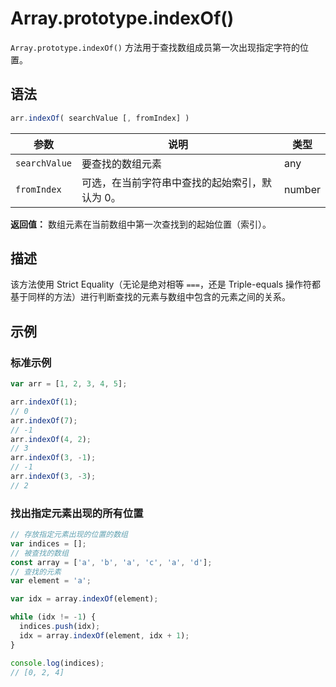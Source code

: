 # Array.prototype.indexOf()

`Array.prototype.indexOf()` 方法用于查找数组成员第一次出现指定字符的位置。

## 语法

```javascript
arr.indexOf( searchValue [, fromIndex] )
```

| 参数          | 说明                                             | 类型   |
| ------------- | ------------------------------------------------ | ------ |
| `searchValue` | 要查找的数组元素                                 | any    |
| `fromIndex`   | 可选，在当前字符串中查找的起始索引，默认为 0。 | number |

**返回值：** 数组元素在当前数组中第一次查找到的起始位置（索引）。

## 描述

该方法使用 Strict Equality（无论是绝对相等 `===`，还是 Triple-equals 操作符都基于同样的方法）进行判断查找的元素与数组中包含的元素之间的关系。

## 示例

### 标准示例

```js
var arr = [1, 2, 3, 4, 5];

arr.indexOf(1);
// 0
arr.indexOf(7);
// -1
arr.indexOf(4, 2);
// 3
arr.indexOf(3, -1);
// -1
arr.indexOf(3, -3);
// 2
```

### 找出指定元素出现的所有位置

```js
// 存放指定元素出现的位置的数组
var indices = [];
// 被查找的数组
const array = ['a', 'b', 'a', 'c', 'a', 'd'];
// 查找的元素
var element = 'a';

var idx = array.indexOf(element);

while (idx != -1) {
  indices.push(idx);
  idx = array.indexOf(element, idx + 1);
}

console.log(indices);
// [0, 2, 4]
```

